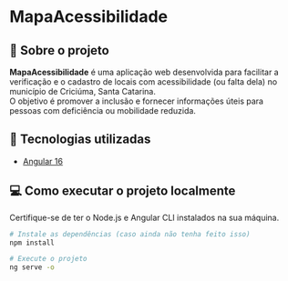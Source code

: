 # MapaAcessibilidade

## 📍 Sobre o projeto

**MapaAcessibilidade** é uma aplicação web desenvolvida para facilitar a verificação e o cadastro de locais com acessibilidade (ou falta dela) no município de Criciúma, Santa Catarina.  
O objetivo é promover a inclusão e fornecer informações úteis para pessoas com deficiência ou mobilidade reduzida.

## 🚀 Tecnologias utilizadas

- [Angular 16](https://angular.io/)

## 💻 Como executar o projeto localmente

Certifique-se de ter o Node.js e Angular CLI instalados na sua máquina.

```bash
# Instale as dependências (caso ainda não tenha feito isso)
npm install

# Execute o projeto
ng serve -o
